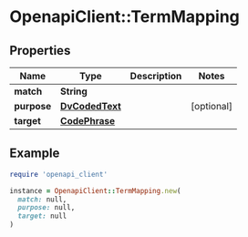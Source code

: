 # OpenapiClient::TermMapping

## Properties

| Name | Type | Description | Notes |
| ---- | ---- | ----------- | ----- |
| **match** | **String** |  |  |
| **purpose** | [**DvCodedText**](DvCodedText.md) |  | [optional] |
| **target** | [**CodePhrase**](CodePhrase.md) |  |  |

## Example

```ruby
require 'openapi_client'

instance = OpenapiClient::TermMapping.new(
  match: null,
  purpose: null,
  target: null
)
```

